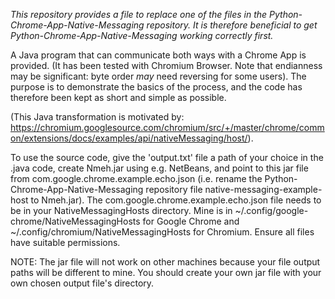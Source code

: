 *This repository provides a file to replace one of the files in the Python-Chrome-App-Native-Messaging repository.  It is therefore beneficial to get Python-Chrome-App-Native-Messaging working correctly first.*

A Java program that can communicate both ways with a Chrome App is provided.  (It has been tested with Chromium Browser. Note that endianness may be significant: byte order *may* need reversing for some users).  The purpose is to demonstrate the basics of the process, and the code has therefore been kept as short and simple as possible.

(This Java transformation is motivated by: https://chromium.googlesource.com/chromium/src/+/master/chrome/common/extensions/docs/examples/api/nativeMessaging/host/).

To use the source code, give the 'output.txt' file a path of your choice in the .java code, create Nmeh.jar using e.g. NetBeans, and point to this jar file from com.google.chrome.example.echo.json (i.e. rename the Python-Chrome-App-Native-Messaging repository file native-messaging-example-host to Nmeh.jar).  The com.google.chrome.example.echo.json file needs to be in your NativeMessagingHosts directory.  Mine is in ~/.config/google-chrome/NativeMessagingHosts for Google Chrome and ~/.config/chromium/NativeMessagingHosts for Chromium.  Ensure all files have suitable permissions.

NOTE:  The jar file will not work on other machines because your file output paths will be different to mine.  You should create your own jar file with your own chosen output file's directory.


